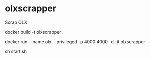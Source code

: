 # olxscrapper
Scrap OLX 

docker build -t olxscrapper .

docker run --name olx --privileged -p 4000:4000 -d -it olxscrapper

sh start.sh
